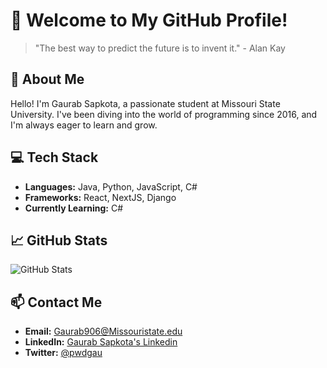 # 🚀 Welcome to My GitHub Profile!

> "The best way to predict the future is to invent it." - Alan Kay

## 👋 About Me

Hello! I'm Gaurab Sapkota, a passionate student at Missouri State University. I've been diving into the world of programming since 2016, and I'm always eager to learn and grow.

## 💻 Tech Stack

- **Languages:** Java, Python, JavaScript, C#
- **Frameworks:** React, NextJS, Django
- **Currently Learning:** C#


## 📈 GitHub Stats

![GitHub Stats](https://github-readme-stats.vercel.app/api?username=sapkotagaurav&show_icons=true&theme=dark)

## 📫 Contact Me

- **Email:** [Gaurab906@Missouristate.edu](mailto:gaurab906@missouristate.edu)
- **LinkedIn:** [Gaurab Sapkota's Linkedin](https://www.linkedin.com/in/iamgvs906)
- **Twitter:** [@pwdgau](https://x.com/pwdgau)



